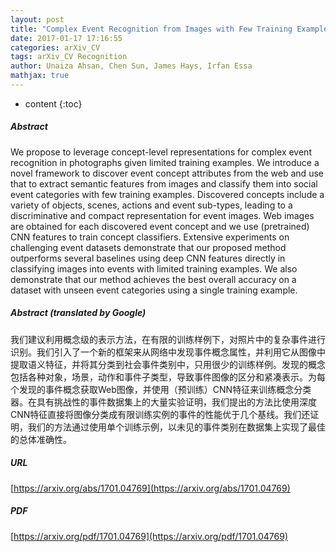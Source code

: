 ```yaml
---
layout: post
title: "Complex Event Recognition from Images with Few Training Examples"
date: 2017-01-17 17:16:55
categories: arXiv_CV
tags: arXiv_CV Recognition
author: Unaiza Ahsan, Chen Sun, James Hays, Irfan Essa
mathjax: true
---
```


* content
{:toc}

##### Abstract
We propose to leverage concept-level representations for complex event recognition in photographs given limited training examples. We introduce a novel framework to discover event concept attributes from the web and use that to extract semantic features from images and classify them into social event categories with few training examples. Discovered concepts include a variety of objects, scenes, actions and event sub-types, leading to a discriminative and compact representation for event images. Web images are obtained for each discovered event concept and we use (pretrained) CNN features to train concept classifiers. Extensive experiments on challenging event datasets demonstrate that our proposed method outperforms several baselines using deep CNN features directly in classifying images into events with limited training examples. We also demonstrate that our method achieves the best overall accuracy on a dataset with unseen event categories using a single training example.

##### Abstract (translated by Google)
我们建议利用概念级的表示方法，在有限的训练样例下，对照片中的复杂事件进行识别。我们引入了一个新的框架来从网络中发现事件概念属性，并利用它从图像中提取语义特征，并将其分类到社会事件类别中，只用很少的训练样例。发现的概念包括各种对象，场景，动作和事件子类型，导致事件图像的区分和紧凑表示。为每个发现的事件概念获取Web图像，并使用（预训练）CNN特征来训练概念分类器。在具有挑战性的事件数据集上的大量实验证明，我们提出的方法比使用深度CNN特征直接将图像分类成有限训练实例的事件的性能优于几个基线。我们还证明，我们的方法通过使用单个训练示例，以未见的事件类别在数据集上实现了最佳的总体准确性。

##### URL
[https://arxiv.org/abs/1701.04769](https://arxiv.org/abs/1701.04769)

##### PDF
[https://arxiv.org/pdf/1701.04769](https://arxiv.org/pdf/1701.04769)


